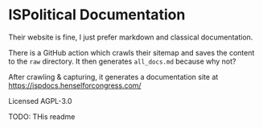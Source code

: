 # ISPolitical Documentation
Their website is fine, I just prefer markdown and classical documentation.

There is a GitHub action which crawls their sitemap and saves the content to the `raw` directory. It then generates `all_docs.md` because why not?

After crawling & capturing, it generates a documentation site at https://ispdocs.henselforcongress.com/

Licensed AGPL-3.0

TODO: THis readme